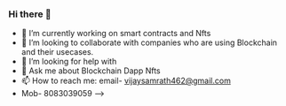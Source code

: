 ### Hi there 👋

- 🔭 I’m currently working on smart contracts and Nfts
- 👯 I’m looking to collaborate with companies who are using Blockchain and their usecases.
- 🤔 I’m looking for help with 
- 💬 Ask me about Blockchain Dapp Nfts
- 📫 How to reach me: email- vijaysamrath462@gmail.com
-  Mob- 8083039059
-->
